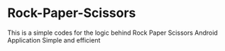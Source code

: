 # Rock-Paper-Scissors
This is a simple codes for the logic behind Rock Paper Scissors Android Application
Simple and efficient
